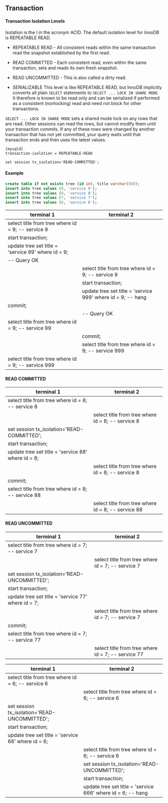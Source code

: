 Transaction
-

#### Transaction Isolation Levels

Isolation is the I in the acronym ACID.
The default isolation level for InnoDB is REPEATABLE READ.

* REPEATABLE READ -
  All consistent reads within the same transaction read the snapshot established by the first read.

* READ COMMITTED -
  Each consistent read, even within the same transaction, sets and reads its own fresh snapshot.

* READ UNCOMMITTED - This is also called a dirty read.

* SERIALIZABLE
  This level is like REPEATABLE READ, 
  but InnoDB implicitly converts all plain `SELECT` statements to `SELECT ... LOCK IN SHARE MODE`.
  It therefore is known to be read only and can be serialized if performed as a consistent (nonlocking) read
  and need not block for other transactions.

`SELECT ... LOCK IN SHARE MODE` sets a shared mode lock on any rows that are read.
Other sessions can read the rows, but cannot modify them until your transaction commits.
If any of these rows were changed by another transaction that has not yet committed,
your query waits until that transaction ends and then uses the latest values.

````
[mysqld]
transaction-isolation = REPEATABLE-READ
````
````
set session tx_isolation='READ-COMMITTED';
````

#### Example

````sql
create table if not exists tree (id int, title varchar(50));
insert into tree values (9, 'service 9');
insert into tree values (8, 'service 8');
insert into tree values (7, 'service 7');
insert into tree values (6, 'service 6');
````

| terminal 1                                         | terminal 2                                                  |
|----------------------------------------------------|-------------------------------------------------------------|
| select title from tree where id = 9; -- service 9  |                                                             |
| start transaction;                                 |                                                             |
| update tree set title = 'service 99' where id = 9; |                                                             |
| -- Query OK                                        |                                                             |
|                                                    | select title from tree where id = 9; -- service 9           |
|                                                    | start transaction;                                          |
|                                                    | update tree set title = 'service 999' where id = 9; -- hang |
| commit;                                            |                                                             |
|                                                    | -- Query OK                                                 |
| select title from tree where id = 9; -- service 99 |                                                             |
|                                                    | commit;                                                     |
|                                                    | select title from tree where id = 9; -- service 999         |
| select title from tree where id = 9; -- service 999|                                                             |

#### READ COMMITTED

| terminal 1                                         | terminal 2                                                  |
|----------------------------------------------------|-------------------------------------------------------------|
| select title from tree where id = 8; -- service 8  |                                                             |
|                                                    | select title from tree where id = 8; -- service 8           |
| set session tx_isolation='READ-COMMITTED';         |                                                             |
| start transaction;                                 |                                                             |
| update tree set title = 'service 88' where id = 8; |                                                             |
|                                                    | select title from tree where id = 8; -- service 8           |
| commit;                                            |                                                             |
| select title from tree where id = 8; -- service 88 |                                                             |
|                                                    | select title from tree where id = 8; -- service 88          |

#### READ UNCOMMITTED

| terminal 1                                         | terminal 2                                                  |
|----------------------------------------------------|-------------------------------------------------------------|
| select title from tree where id = 7; -- service 7  |                                                             |
|                                                    | select title from tree where id = 7; -- service 7           |
| set session tx_isolation='READ-UNCOMMITTED';       |                                                             |
| start transaction;                                 |                                                             |
| update tree set title = 'service 77' where id = 7; |                                                             |
|                                                    | select title from tree where id = 7; -- service 7           |
| commit;                                            |                                                             |
| select title from tree where id = 7; -- service 77 |                                                             |
|                                                    | select title from tree where id = 7; -- service 77

| terminal 1                                         | terminal 2                                                  |
|----------------------------------------------------|-------------------------------------------------------------|
| select title from tree where id = 6; -- service 6  |                                                             |
|                                                    | select title from tree where id = 6; -- service 6           |
| set session tx_isolation='READ-UNCOMMITTED';       |                                                             |
| start transaction;                                 |                                                             |
| update tree set title = 'service 66' where id = 6; |                                                             |
|                                                    | select title from tree where id = 6; -- service 6           |
|                                                    | set session tx_isolation='READ-UNCOMMITTED';                |
|                                                    | start transaction;                                          |
|                                                    | update tree set title = 'service 666' where id = 6; -- hang |

